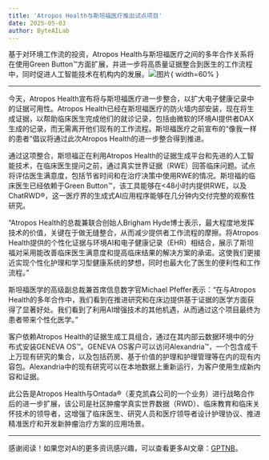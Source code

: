 ```yaml
---
title: 'Atropos Health与斯坦福医疗推出试点项目'
date: 2025-05-03
author: ByteAILab
---
```


基于对环境工作流的投资，Atropos Health与斯坦福医疗之间的多年合作关系将在使用Green Button™方面扩展，并进一步将高质量证据整合到医生的工作流程中，同时促进人工智能技术在机构内的发展。![图片](https://ai-techpark.com/wp-content/uploads/Atropos-Health.jpg){ width=60% }

---
 

今天，Atropos Health宣布将与斯坦福医疗进一步整合，以扩大电子健康记录中的证据可用性。Atropos Health已经在斯坦福医疗的防火墙内部安装，现在将生成证据，以帮助临床医生完成他们的就诊记录，包括由微软的环境AI提供者DAX生成的记录，而无需离开他们现有的工作流程。斯坦福医疗之前宣布的“像我一样的患者”倡议将通过此次Atropos Health的进一步整合得到推进。

通过这项整合，斯坦福正在利用Atropos Health的证据生成平台和先进的人工智能技术，在临床医生提问之前，通过真实世界证据（RWE）回答临床问题。试点将评估医生满意度，包括节省时间和在治疗决策中使用RWE的情况。斯坦福的临床医生已经依赖于Green Button™，该工具能够在<48小时内提供RWE，以及ChatRWD®，这一医疗界的生成式AI应用程序能够在几分钟内交付完整的观察性研究。

“Atropos Health的总裁兼联合创始人Brigham Hyde博士表示，最大程度地发挥技术的价值，关键在于做无缝整合，从而减少提供者工作流程的摩擦。将Atropos Health提供的个性化证据与环境AI和电子健康记录（EHR）相结合，展示了斯坦福对采用能改善临床医生满意度和提高临床结果的解决方案的承诺。这使我们更接近实现个性化护理和学习型健康系统的梦想，同时也最大化了医生的便利性和工作流程。”

斯坦福医学的高级副总裁兼首席信息数字官Michael Pfeffer表示：“在与Atropos Health的多年合作中，我们看到在推进研究和在床边提供基于证据的医学方面获得了显著好处。我们看到了利用AI增强技术的其他机遇，从而通过这个项目最终为患者带来个性化医学。”

客户依赖Atropos Health的证据生成工具组合，通过在其内部云数据环境中的分布式安装GENEVA OS™。GENEVA OS客户可以访问Alexandria™，一个包含成千上万现有研究的集合，以及包括药房、基于价值的护理和护理管理等在内的现有内容包。Alexandria中的现有研究可以在本地数据上重新运行，为客户使用生成新内容和证据。

此公告是Atropos Health与Ontada®（麦克凯森公司的一个业务）进行战略合作后的进一步扩展，该公司是社区肿瘤学真实世界数据（RWD）、临床教育和临床关怀技术的领导者，这增强了临床医生、研究人员和医疗领导者设计护理协议、推进精准医疗和开发新肿瘤治疗方案的应用场景。

---
感谢阅读！如果您对AI的更多资讯感兴趣，可以查看更多AI文章：[GPTNB](https://gptnb.com)。